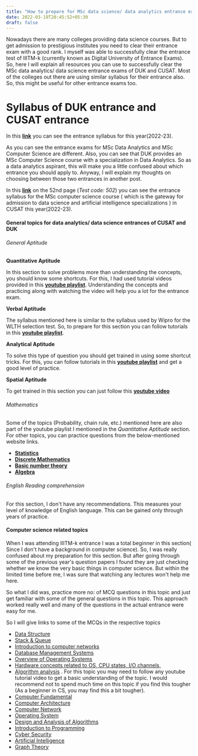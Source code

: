 ```yaml
---
title: "How to prepare for MSc data science/ data analytics entrance exams"
date: 2022-03-19T20:45:52+05:30
draft: false
---
```


Nowadays there are many colleges providing data science courses. But to get admission to prestigious  institutes you need to clear their entrance exam with a good rank. I myself was able to successfully clear the entrance test of IIITM-k (currently known as Digital University of Entrance Exams). So, here I will explain  all resources you can use to successfully clear the MSc data analytics/ data science entrance exams of DUK and CUSAT. Most of the colleges out there are using similar syllabus for their entrance also. So, this might be useful for other entrance exams too. 

# Syllabus of DUK entrance and CUSAT entrance

In this **[link](https://duk.ac.in/wp-content/uploads/2022/03/Digital-University-Aptitude-Test-DUAT-2022-Syllabus.pdf)** you can see the entrance syllabus for this year(2022-23).

As you can see the entrance exams for MSc Data Analytics and MSc Computer Science are different. Also, you can see that DUK provides an MSc Computer Science course with a specialization in Data Analytics. So as a data analytics aspirant, this will make you a little confused about which entrance you should apply to. 
Anyway, I will explain my thoughts on choosing between those two entrances in another post. 

In this **[link](https://admissions.cusat.ac.in/pros_2020)** on the 52nd page (*Test code: 502*) you can see the entrance syllabus for the MSc computer science course ( which is the gateway for admission to data science and artificial intelligence specializations ) in CUSAT this year(2022-23).

#### General topics for data analytics/ data science entrances of CUSAT and DUK 

###### General Aptitude
**Quantitative Aptitude**

In this section to solve problems more than understanding the concepts, you should know some shortcuts. For this, I had used tutorial videos provided in this **[youtube playlist](https://www.youtube.com/playlist?list=PLpyc33gOcbVA4qXMoQ5vmhefTruk5t9lt)**. Understanding the concepts and practicing along with watching the video will help you a lot for the entrance exam. 

**Verbal Aptitude**

The syllabus mentioned here is similar to the syllabus used by Wipro for the WLTH selection test. So, to prepare for this section you can follow tutorials in this **[youtube playlist](https://www.youtube.com/playlist?list=PL8EHEKsT4Gn6MubILtWDl_pwx_6dcIWbq)**. 

**Analytical Aptitude**

To solve this type of question you should get trained in using some shortcut tricks. For this, you can follow tutorials in this **[youtube playlist](https://www.youtube.com/playlist?list=PLpyc33gOcbVADMKqylI__O_O_RMeHTyNK)** and get a good level of practice.

**Spatial Aptitude**

To get trained in this section you can just follow this **[youtube video](https://www.youtube.com/watch?v=1KIguWBm7Ro)**

###### Mathematics

Some of the topics (Probability, chain rule, etc.) mentioned here are also part of the youtube playlist I mentioned in the *Quantitative Aptitude* section. 
For other topics, you can practice questions from the below-mentioned website links.
* **[Statistics](https://www.javatpoint.com/statistics-mcq)**
* **[Discrete Mathematics](https://www.javatpoint.com/discrete-mathematics-mcq)**
* **[Basic number theory](https://engineeringinterviewquestions.com/mcqs-on-number-theory-prime-numbers-answers/)**
* **[Algebra ](https://www.examsbook.com/algebra-questions-and-answers-for-competitive-exams)**

###### English Reading comprehension

For this section, I don't have any recommendations. This measures your level of knowledge of English language. This can be gained only through years of practice. 

#### Computer science related topics  

When I was attending IIITM-k entrance I was a total beginner in this section( Since I don't have a background in computer science). So, I was really confused about my preparation for this section. But after going through some of the previous year's question papers I found they are just checking whether we know the very basic things in computer science. But within the limited time before me, I was sure that watching any lectures won't help me here. 

So what I did was, practice more no: of MCQ questions in this topic and just get familiar with some of the general questions in this topic. This approach worked really well and many of the questions in the actual entrance were easy for me.

So I will give links to some of the MCQs in the respective topics
* [Data Structure](https://www.javatpoint.com/data-structure-mcq)
* [Stack & Queue](https://www.gkseries.com/computer-engineering/data-structure/multiple-choice-questions-and-answers-6)
* [Introduction to computer networks](https://www.javatpoint.com/computer-network-mcq)
* [Database Management Systems ](https://www.javatpoint.com/dbms-mcq)
* [Overview of Operating Systems](https://www.javatpoint.com/operating-system-mcq)
* [Hardware concepts related to OS, CPU states, I/O channels,](https://www.interviewbit.com/operating-system-mcq/)
* [Algorithm analysis](https://www.geeksforgeeks.org/algorithms-gq/analysis-of-algorithms-gq/) . For this topic you may need to follow any youtube tutorial video to get a basic understanding of the topic. I would recommend not to spend much time on this topic if you find this tougher (As a beginner in CS, you may find this a bit tougher).
* [Computer Fundamental](https://www.javatpoint.com/computer-fundamental-mcq)
* [Computer Architecture](https://www.javatpoint.com/computer-architecture-mcq)
* [Computer Network](https://www.javatpoint.com/computer-network-mcq)
* [Operating System](https://www.javatpoint.com/operating-system-mcq)
* [Design and Analysis of Algorithms](https://www.interviewbit.com/daa-mcq/)
* [Introduction to Programming ](https://t4tutorials.com/mcqs-of-introduction-to-programming/)
* [Cyber Security](https://www.javatpoint.com/cyber-security-mcq)
* [Artificial Intelligence](https://www.javatpoint.com/artificial-intelligence-mcq)
* [Graph Theory](https://www.sanfoundry.com/data-structure-questions-answers-graph/)
